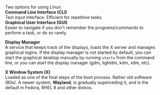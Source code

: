 Two options for using Linux:  
**Command Line Interface (CLI)**  
Text input interface. Efficient for repetitive tasks.  
**Graphical User Interface (GUI)**  
Easier to navigate if you don't remember the programs/commands to perform a task, or do so rarely.

**Display Manager**  
A service that keeps track of the displays, loads the X server and manages graphical logins. If the display manager is not started by default, you can start the graphical desktop manually by running `startx` from the command line, or you can start the display manager (gdm, lightdm, kdm, xdm, etc).

**X Window System (X)**  
Loaded as one of the final steps of the boot process. Rather old software (80s). A newer system, **Wayland**, is gradually superceding it, and is the default in Fedora, RHEL 8 and other distros.
